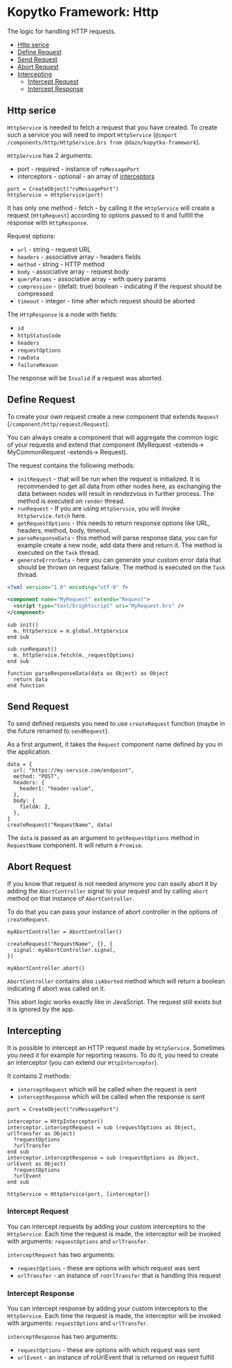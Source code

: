 # Kopytko Framework: Http

The logic for handling HTTP requests.

- [Http serice](#http-serice)
- [Define Request](#define-request)
- [Send Request](#send-request)
- [Abort Request](#abort-request)
- [Intercepting](#intercepting)
  - [Intercept Request](#intercept-request)
  - [Intercept Response](#intercept-response)

## Http serice

`HttpService` is needed to fetch a request that you have created.
To create such a service you will need to import `HttpService` (`@import /components/http/HttpService.brs from @dazn/kopytko-framework`).

`HttpService` has 2 arguments:
- port - required - instance of `roMessagePort`
- interceptors - optional - an array of [interceptors](#intercepting)

```brightscript
port = CreateObject("roMessagePort")
httpService = HttpService(port)
```

It has only one method - fetch - by calling it the `HttpService` will create a request (`HttpRequest`) according to options passed to it and fulfill the response with `HttpResponse`.

Request options:
- `url` - string - request URL
- `headers` - associative array - headers fields
- `method` - string - HTTP method
- `body` - associative array - request body
- `queryParams` - associative array - with  query params
- `compression` - (defalt: true) boolean - indicating if the request should be compressed
- `timeout` - integer - time after which request should be aborted

The `HttpResponse` is a node with fields:
- `id`
- `httpStatusCode`
- `headers`
- `requestOptions`
- `rawData`
- `failureReason`

The response will be `Invalid` if a request was aborted.

## Define Request

To create your own request create a new component that extends `Request` (`/component/http/request/Request`).

You can always create a component that will aggregate the common logic of your requests and extend that component (MyRequest -extends-> MyCommonRequest -extends-> Request).

The request contains the following methods:
- `initRequest` - that will be run when the request is initialized. It is recommended to get all data from other nodes here, as exchanging the data between nodes will result in rendezvous in further process. The method is executed on `render` thread.
- `runRequest` - If you are using `HttpService`, you will invoke `httpService.fetch` here.
- `getRequestOptions` - this needs to return response options like URL, headers, method, body, timeout.
- `parseResponseData` - this method will parse response data, you can for example create a new node, add data there and return it. The method is executed on the `Task` thread.
- `generateErrorData` - here you can generate your custom error data that should be thrown on request failure. The method is executed on the `Task` thread.

```xml
<?xml version="1.0" encoding="utf-8" ?>

<component name="MyRequest" extends="Request">
  <script type="text/brightscript" uri="MyRequest.brs" />
</component>
```

```brightscript
sub init()
  m._httpService = m.global.httpService
end sub

sub runRequest()
  m._httpService.fetch(m._requestOptions)
end sub

function parseResponseData(data as Object) as Object
  return data
end function
```

## Send Request

To send defined requests you need to use `createRequest` function (maybe in the future renamed to `sendRequest`).

As a first argument, it takes the `Request` component name defined by you in the application.

```brightscript
data = {
  url: "https://my-service.com/endpoint",
  method: "POST",
  headers: {
    header1: "header-value",
  },
  body: {
    fieldA: 2,
  },
}
createRequest("RequestName", data)
```

The `data` is passed as an argument to `getRequestOptions` method in `RequestName` component.
It will return a `Promise`.

## Abort Request

If you know that request is not needed anymore you can easily abort it by adding the `AbortController` signal to your request and by calling `abort` method on that instance of `AbortController`.

To do that you can pass your instance of abort controller in the options of `createRequest`.

```brightscript
myAbortController = AbortController()

createRequest("RequestName", {}, {
  signal: myAbortController.signal,
})

myAbortController.abort()
```

`AbortController` contains also `isAborted` method which will return a boolean indicating if abort was called on it.

This abort logic works exactly like in JavaScript. The request still exists but it is ignored by the app.

## Intercepting

It is possible to intercept an HTTP request made by `HttpService`.
Sometimes you need it for example for reporting reasons.
To do it, you need to create an interceptor (you can extend our `HttpInterceptor`).

It contains 2 methods:
- `interceptRequest` which will be called when the request is sent
- `interceptResponse` which will be called when the response is sent

```brightscript
port = CreateObject("roMessagePort")

interceptor = HttpInterceptor()
interceptor.interceptRequest = sub (requestOptions as Object, urlTransfer as Object)
  ?requestOptions
  ?urlTransfer
end sub
interceptor.interceptResponse = sub (requestOptions as Object, urlEvent as Object)
  ?requestOptions
  ?urlEvent
end sub

httpService = HttpService(port, [interceptor])
```

### Intercept Request

You can intercept requests by adding your custom interceptors to the `HttpService`. Each time the request is made, the interceptor will be invoked with arguments: `requestOptions` and `urlTransfer`.

`interceptRequest` has two arguments:
- `requestOptions` - these are options with which request was sent
- `urlTransfer` - an instance of `roUrlTransfer` that is handling this request

### Intercept Response

You can intercept response by adding your custom interceptors to the `HttpService`. Each time the request is made, the interceptor will be invoked with arguments: `requestOptions` and `urlTransfer`.

`interceptResponse` has two arguments:
- `requestOptions` - these are options with which request was sent
- `urlEvent` - an instance of roUrlEvent that is returned on request fulfill
